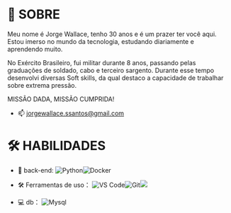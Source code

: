 # 🚀 SOBRE

Meu nome é Jorge Wallace, tenho 30 anos e é um prazer ter você aqui. Estou imerso no mundo da tecnologia, estudando diariamente e aprendendo muito.

No Exército Brasileiro, fui militar durante 8 anos, passando pelas graduações de soldado, cabo e terceiro sargento. 
Durante esse tempo desenvolvi diversas Soft skills, da qual destaco a capacidade de trabalhar sobre extrema pressão.  

MISSÃO DADA, MISSÃO CUMPRIDA! 

- 📫 jorgewallace.ssantos@gmail.com

# 🛠 HABILIDADES

- 🔭 back-end:  ![Python](https://img.shields.io/badge/-Python-yellow?style=flat-circle&logo=Python)![Docker](https://img.shields.io/badge/-Docker-blue?style=flat-circle&logo=Docker)

- :hammer_and_wrench:  Ferramentas de uso：  ![VS Code](https://img.shields.io/badge/-VSCode-blue?style=flat-circle&logo=VSCode)![Git](https://img.shields.io/badge/-Git-yellow?style=flat-circle&logo=git)![](https://img.shields.io/badge/-GitHub-black?style=flat-circle&logo=GitHub)

- 💻 db：  ![Mysql](https://img.shields.io/badge/-Mysql-white?style=flat-circle&logo=mysql)
